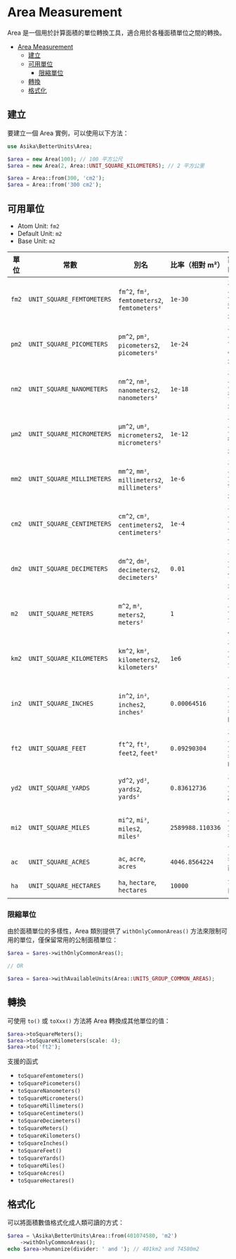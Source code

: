 # Area Measurement

Area 是一個用於計算面積的單位轉換工具，適合用於各種面積單位之間的轉換。

<!-- TOC -->
* [Area Measurement](#area-measurement)
  * [建立](#建立)
  * [可用單位](#可用單位)
    * [限縮單位](#限縮單位)
  * [轉換](#轉換)
  * [格式化](#格式化)
<!-- TOC -->

## 建立

要建立一個 Area 實例，可以使用以下方法：

```php
use Asika\BetterUnits\Area;

$area = new Area(100); // 100 平方公尺
$area = new Area(2, Area::UNIT_SQUARE_KILOMETERS); // 2 平方公里

$area = Area::from(300, 'cm2');
$area = Area::from('300 cm2');
```

## 可用單位

- Atom Unit: `fm2`
- Default Unit: `m2`
- Base Unit: `m2`

| 單位    | 常數                        | 別名                                            | 比率（相對 m²）        | 說明   |
|-------|---------------------------|-----------------------------------------------|------------------|------|
| `fm2` | `UNIT_SQUARE_FEMTOMETERS` | `fm^2`, `fm²`, `femtometers2`, `femtometers²` | `1e-30`          | 平方飛米 |
| `pm2` | `UNIT_SQUARE_PICOMETERS`  | `pm^2`, `pm²`, `picometers2`, `picometers²`   | `1e-24`          | 平方皮米 |
| `nm2` | `UNIT_SQUARE_NANOMETERS`  | `nm^2`, `nm²`, `nanometers2`, `nanometers²`   | `1e-18`          | 平方奈米 |
| `μm2` | `UNIT_SQUARE_MICROMETERS` | `μm^2`, `um²`, `micrometers2`, `micrometers²` | `1e-12`          | 平方微米 |
| `mm2` | `UNIT_SQUARE_MILLIMETERS` | `mm^2`, `mm²`, `millimeters2`, `millimeters²` | `1e-6`           | 平方毫米 |
| `cm2` | `UNIT_SQUARE_CENTIMETERS` | `cm^2`, `cm²`, `centimeters2`, `centimeters²` | `1e-4`           | 平方公分 |
| `dm2` | `UNIT_SQUARE_DECIMETERS`  | `dm^2`, `dm²`, `decimeters2`, `decimeters²`   | `0.01`           | 平方分米 |
| `m2`  | `UNIT_SQUARE_METERS`      | `m^2`, `m²`, `meters2`, `meters²`             | `1`              | 平方公尺 |
| `km2` | `UNIT_SQUARE_KILOMETERS`  | `km^2`, `km²`, `kilometers2`, `kilometers²`   | `1e6`            | 平方公里 |
| `in2` | `UNIT_SQUARE_INCHES`      | `in^2`, `in²`, `inches2`, `inches²`           | `0.00064516`     | 平方英吋 |
| `ft2` | `UNIT_SQUARE_FEET`        | `ft^2`, `ft²`, `feet2`, `feet²`               | `0.09290304`     | 平方英呎 |
| `yd2` | `UNIT_SQUARE_YARDS`       | `yd^2`, `yd²`, `yards2`, `yards²`             | `0.83612736`     | 平方碼  |
| `mi2` | `UNIT_SQUARE_MILES`       | `mi^2`, `mi²`, `miles2`, `miles²`             | `2589988.110336` | 平方英里 |
| `ac`  | `UNIT_SQUARE_ACRES`       | `ac`, `acre`, `acres`                         | `4046.8564224`   | 英畝   |
| `ha`  | `UNIT_SQUARE_HECTARES`    | `ha`, `hectare`, `hectares`                   | `10000`          | 公頃   |

### 限縮單位

由於面積單位的多樣性，Area 類別提供了 `withOnlyCommonAreas()` 方法來限制可用的單位，僅保留常用的公制面積單位：

```php
$area = $ares->withOnlyCommonAreas();

// OR

$area = $area->withAvailableUnits(Area::UNITS_GROUP_COMMON_AREAS);
```

## 轉換

可使用 `to()` 或 `toXxx()` 方法將 Area 轉換成其他單位的值：

```php
$area->toSquareMeters();
$area->toSquareKilometers(scale: 4);
$area->to('ft2');
```

支援的函式

- `toSquareFemtometers()`
- `toSquarePicometers()`
- `toSquareNanometers()`
- `toSquareMicrometers()`
- `toSquareMillimeters()`
- `toSquareCentimeters()`
- `toSquareDecimeters()`
- `toSquareMeters()`
- `toSquareKilometers()`
- `toSquareInches()`
- `toSquareFeet()`
- `toSquareYards()`
- `toSquareMiles()`
- `toSquareAcres()`
- `toSquareHectares()`

## 格式化

可以將面積數值格式化成人類可讀的方式：

```php
$area = \Asika\BetterUnits\Area::from(401074580, 'm2')
    ->withOnlyCommonAreas();
echo $area->humanize(divider: ' and '); // 401km2 and 74580m2
```



